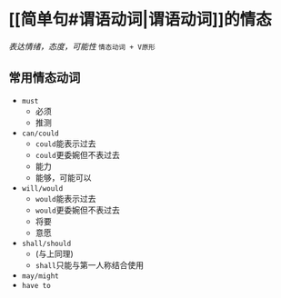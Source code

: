 # [[简单句#谓语动词|谓语动词]]的情态
_表达情绪，态度，可能性_
`情态动词 + V原形`

## 常用情态动词
- `must`
	- 必须
	- 推测
- `can/could`
	- `could`能表示过去
	- `could`更委婉但不表过去
	- 能力
	- 能够，可能可以
- `will/would`
	- `would`能表示过去
	- `would`更委婉但不表过去
	- 将要
	- 意愿
- `shall/should`
	- (与上同理)
	- `shall`只能与第一人称结合使用
- `may/might`
- `have to`